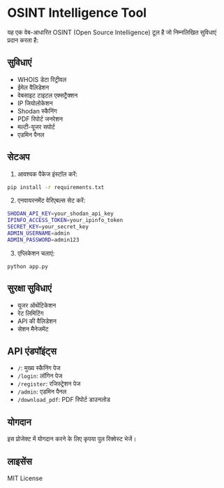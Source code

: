 # OSINT Intelligence Tool

यह एक वेब-आधारित OSINT (Open Source Intelligence) टूल है जो निम्नलिखित सुविधाएं प्रदान करता है:

## सुविधाएं

- WHOIS डेटा रिट्रीवल
- ईमेल वैलिडेशन
- वेबसाइट टाइटल एक्सट्रैक्शन
- IP जियोलोकेशन
- Shodan स्कैनिंग
- PDF रिपोर्ट जनरेशन
- मल्टी-यूजर सपोर्ट
- एडमिन पैनल

## सेटअप

1. आवश्यक पैकेज इंस्टॉल करें:
```bash
pip install -r requirements.txt
```

2. एनवायरनमेंट वेरिएबल्स सेट करें:
```bash
SHODAN_API_KEY=your_shodan_api_key
IPINFO_ACCESS_TOKEN=your_ipinfo_token
SECRET_KEY=your_secret_key
ADMIN_USERNAME=admin
ADMIN_PASSWORD=admin123
```

3. एप्लिकेशन चलाएं:
```bash
python app.py
```

## सुरक्षा सुविधाएं

- यूजर ऑथेंटिकेशन
- रेट लिमिटिंग
- API की वैलिडेशन
- सेशन मैनेजमेंट

## API एंडपॉइंट्स

- `/`: मुख्य स्कैनिंग पेज
- `/login`: लॉगिन पेज
- `/register`: रजिस्ट्रेशन पेज
- `/admin`: एडमिन पैनल
- `/download_pdf`: PDF रिपोर्ट डाउनलोड

## योगदान

इस प्रोजेक्ट में योगदान करने के लिए कृपया पुल रिक्वेस्ट भेजें।

## लाइसेंस

MIT License 